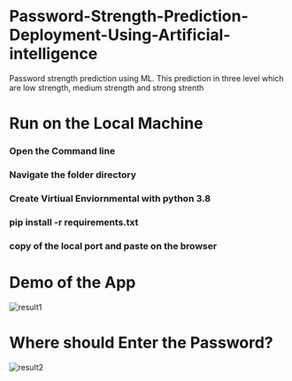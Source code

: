 # Password-Strength-Prediction-Deployment-Using-Artificial-intelligence
Password strength prediction using ML. This prediction in three level which are low strength, medium strength and strong strenth
# Run on the Local Machine
### Open the Command line
### Navigate the folder directory
### Create Virtiual Enviornmental with python 3.8
### pip install -r requirements.txt
### copy of the local port and paste on the browser 

# Demo of the App
![result1](https://user-images.githubusercontent.com/74568334/120509504-db985080-c3c8-11eb-925b-ad17a4e7a932.png)

# Where should Enter the Password?
![result2](https://user-images.githubusercontent.com/74568334/120509748-1306fd00-c3c9-11eb-9b43-44299a9c3b88.png)
